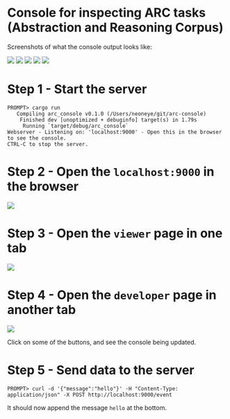 # Console for inspecting ARC tasks (Abstraction and Reasoning Corpus) 

Screenshots of what the console output looks like:

<img src="documents/screenshot-72ca375d.jpg">

<img src="documents/screenshot-f9012d9b.jpg">

<img src="documents/screenshot-8e1813be.jpg">

<img src="documents/screenshot-logisticregression1.jpg">

<img src="documents/screenshot-logisticregression2.jpg">

# Step 1 - Start the server

```
PROMPT> cargo run
   Compiling arc_console v0.1.0 (/Users/neoneye/git/arc-console)
    Finished dev [unoptimized + debuginfo] target(s) in 1.79s
     Running `target/debug/arc_console`
Webserver - Listening on: 'localhost:9000' - Open this in the browser to see the console.
CTRL-C to stop the server.
```

# Step 2 - Open the `localhost:9000` in the browser

<img src="documents/screenshot-index.jpg">

# Step 3 - Open the `viewer` page in one tab

<img src="documents/screenshot-viewer.jpg">

# Step 4 - Open the `developer` page in another tab

<img src="documents/screenshot-developer.jpg">

Click on some of the buttons, and see the console being updated.

# Step 5 - Send data to the server

```
PROMPT> curl -d '{"message":"hello"}' -H "Content-Type: application/json" -X POST http://localhost:9000/event
```

It should now append the message `hello` at the bottom.


